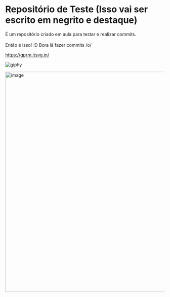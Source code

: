 # Repositório de Teste (Isso vai ser escrito em negrito e destaque)

É um repositório criado em aula para testar e realizar commits.<br><br>
Então é isso! :D
Bora lá fazer commits /o/

https://gprm.itsvg.in/

![giphy](https://github.com/user-attachments/assets/4395e30b-716b-488d-bd1c-4778eb6d72f7)

<img width="1431" height="694" alt="image" src="https://github.com/user-attachments/assets/d4ca9bef-a587-495a-af5f-b30c0195f1c7" />

